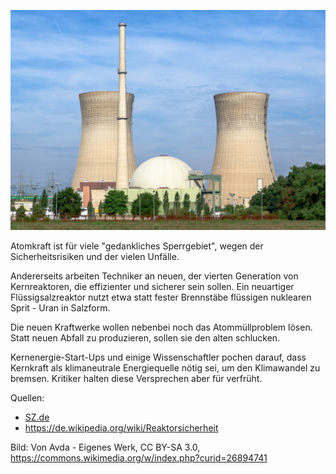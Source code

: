 ![img](index_Atomkraft.assets/Kernkraftwerk_Grafenrheinfeld_-_2013.jpg)

Atomkraft ist für viele "gedankliches Sperrgebiet", wegen der Sicherheitsrisiken und der vielen Unfälle.

Andererseits arbeiten Techniker an neuen, der vierten Generation von Kernreaktoren, die effizienter und sicherer sein sollen. Ein neuartiger Flüssigsalzreaktor nutzt etwa statt fester Brennstäbe flüssigen nuklearen Sprit - Uran in Salzform.

Die neuen Kraftwerke wollen nebenbei noch das Atommüllproblem lösen. Statt neuen Abfall zu produzieren, sollen sie den alten schlucken.

Kernenergie-Start-Ups und einige Wissenschaftler pochen darauf, dass Kernkraft als klimaneutrale Energiequelle nötig sei, um den Klimawandel zu bremsen. Kritiker halten diese Versprechen aber für verfrüht.

Quellen: 

* [SZ.de](https://web.archive.org/web/20191205093955/https://www.sueddeutsche.de/wissen/atomkraft-klimawandel-erderwaermung-energie-1.4233713)
* https://de.wikipedia.org/wiki/Reaktorsicherheit

Bild: Von Avda - Eigenes Werk, CC BY-SA 3.0, https://commons.wikimedia.org/w/index.php?curid=26894741

